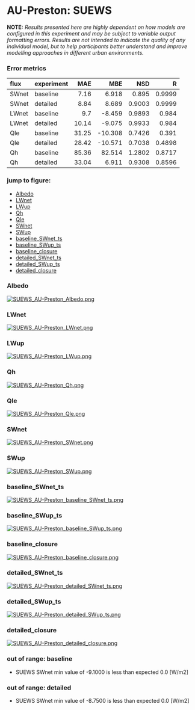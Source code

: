 # AU-Preston: SUEWS

**NOTE:** *Results presented here are highly dependent on how models are configured in this experiment and may be subject to variable output formatting errors. Results are not intended to indicate the quality of any individual model, but to help participants better understand and improve modelling approaches in different urban environments.*

### Error metrics

| flux   | experiment   |   MAE |     MBE |    NSD |      R |
|:-------|:-------------|------:|--------:|-------:|-------:|
| SWnet  | baseline     |  7.16 |   6.918 | 0.895  | 0.9999 |
| SWnet  | detailed     |  8.84 |   8.689 | 0.9003 | 0.9999 |
| LWnet  | baseline     |  9.7  |  -8.459 | 0.9893 | 0.984  |
| LWnet  | detailed     | 10.14 |  -9.075 | 0.9933 | 0.984  |
| Qle    | baseline     | 31.25 | -10.308 | 0.7426 | 0.391  |
| Qle    | detailed     | 28.42 | -10.571 | 0.7038 | 0.4898 |
| Qh     | baseline     | 85.36 |  82.514 | 1.2802 | 0.8717 |
| Qh     | detailed     | 33.04 |   6.911 | 0.9308 | 0.8596 |

### jump to figure:
 - [Albedo](#albedo)
 - [LWnet](#lwnet)
 - [LWup](#lwup)
 - [Qh](#qh)
 - [Qle](#qle)
 - [SWnet](#swnet)
 - [SWup](#swup)
 - [baseline_SWnet_ts](#baseline_swnet_ts)
 - [baseline_SWup_ts](#baseline_swup_ts)
 - [baseline_closure](#baseline_closure)
 - [detailed_SWnet_ts](#detailed_swnet_ts)
 - [detailed_SWup_ts](#detailed_swup_ts)
 - [detailed_closure](#detailed_closure)

### <a name="albedo"></a>Albedo
[![SUEWS_AU-Preston_Albedo.png](SUEWS_AU-Preston_Albedo.png)](SUEWS_AU-Preston_Albedo.png)

### <a name="lwnet"></a>LWnet
[![SUEWS_AU-Preston_LWnet.png](SUEWS_AU-Preston_LWnet.png)](SUEWS_AU-Preston_LWnet.png)

### <a name="lwup"></a>LWup
[![SUEWS_AU-Preston_LWup.png](SUEWS_AU-Preston_LWup.png)](SUEWS_AU-Preston_LWup.png)

### <a name="qh"></a>Qh
[![SUEWS_AU-Preston_Qh.png](SUEWS_AU-Preston_Qh.png)](SUEWS_AU-Preston_Qh.png)

### <a name="qle"></a>Qle
[![SUEWS_AU-Preston_Qle.png](SUEWS_AU-Preston_Qle.png)](SUEWS_AU-Preston_Qle.png)

### <a name="swnet"></a>SWnet
[![SUEWS_AU-Preston_SWnet.png](SUEWS_AU-Preston_SWnet.png)](SUEWS_AU-Preston_SWnet.png)

### <a name="swup"></a>SWup
[![SUEWS_AU-Preston_SWup.png](SUEWS_AU-Preston_SWup.png)](SUEWS_AU-Preston_SWup.png)

### <a name="baseline_swnet_ts"></a>baseline_SWnet_ts
[![SUEWS_AU-Preston_baseline_SWnet_ts.png](SUEWS_AU-Preston_baseline_SWnet_ts.png)](SUEWS_AU-Preston_baseline_SWnet_ts.png)

### <a name="baseline_swup_ts"></a>baseline_SWup_ts
[![SUEWS_AU-Preston_baseline_SWup_ts.png](SUEWS_AU-Preston_baseline_SWup_ts.png)](SUEWS_AU-Preston_baseline_SWup_ts.png)

### <a name="baseline_closure"></a>baseline_closure
[![SUEWS_AU-Preston_baseline_closure.png](SUEWS_AU-Preston_baseline_closure.png)](SUEWS_AU-Preston_baseline_closure.png)

### <a name="detailed_swnet_ts"></a>detailed_SWnet_ts
[![SUEWS_AU-Preston_detailed_SWnet_ts.png](SUEWS_AU-Preston_detailed_SWnet_ts.png)](SUEWS_AU-Preston_detailed_SWnet_ts.png)

### <a name="detailed_swup_ts"></a>detailed_SWup_ts
[![SUEWS_AU-Preston_detailed_SWup_ts.png](SUEWS_AU-Preston_detailed_SWup_ts.png)](SUEWS_AU-Preston_detailed_SWup_ts.png)

### <a name="detailed_closure"></a>detailed_closure
[![SUEWS_AU-Preston_detailed_closure.png](SUEWS_AU-Preston_detailed_closure.png)](SUEWS_AU-Preston_detailed_closure.png)

### out of range: baseline

 - SUEWS SWnet min value of -9.1000 is less than expected 0.0 [W/m2]

### out of range: detailed

 - SUEWS SWnet min value of -8.7500 is less than expected 0.0 [W/m2]

